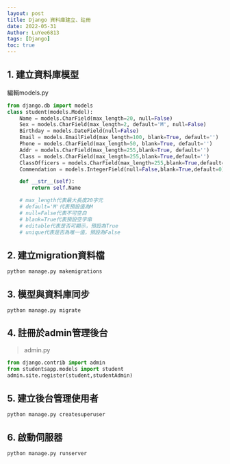 ```yaml
---
layout: post
title: Django 資料庫建立、註冊 
date: 2022-05-31
Author: LuYee6813
tags: [Django]
toc: true
---
```

## 1. 建立資料庫模型

編輯models.py

```python
from django.db import models
class student(models.Model):
    Name = models.CharField(max_length=20, null=False)
    Sex = models.CharField(max_length=2, default='M', null=False)
    Birthday = models.DateField(null=False)
    Email = models.EmailField(max_length=100, blank=True, default='')
    Phone = models.CharField(max_length=50, blank=True, default='')
    Addr = models.CharField(max_length=255,blank=True, default='')
    Class = models.CharField(max_length=255,blank=True,default='')
    ClassOfficers = models.CharField(max_length=255,blank=True,default='')
    Commendation = models.IntegerField(null=False,blank=True,default=0)

    def __str__(self):
        return self.Name

    # max_length代表最大長度20字元
    # default='M'代表預設值為M
    # null=False代表不可空白
    # blank=True代表預設空字串
    # editable代表是否可顯示，預設為True
    # unique代表是否為唯一值，預設為False
```

## 2. 建立migration資料檔

```
python manage.py makemigrations
```

## 3. 模型與資料庫同步

```
python manage.py migrate
```

## 4. 註冊於admin管理後台

>admin.py
```python
from django.contrib import admin
from studentsapp.models import student
admin.site.register(student,studentAdmin)
```

## 5. 建立後台管理使用者

```
python manage.py createsuperuser
```

## 6. 啟動伺服器

```
python manage.py runserver
```
